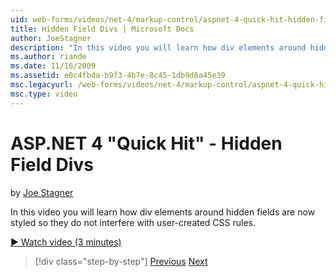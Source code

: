 ```yaml
---
uid: web-forms/videos/net-4/markup-control/aspnet-4-quick-hit-hidden-field-divs
title: Hidden Field Divs | Microsoft Docs
author: JoeStagner
description: "In this video you will learn how div elements around hidden fields are now styled so they do not interfere with user-created CSS rules."
ms.author: riande
ms.date: 11/16/2009
ms.assetid: e0c4fbda-b9f3-4b7e-8c45-1db9d8a45e39
msc.legacyurl: /web-forms/videos/net-4/markup-control/aspnet-4-quick-hit-hidden-field-divs
msc.type: video
---
```

# ASP.NET 4 "Quick Hit" - Hidden Field Divs

by [Joe Stagner](https://github.com/JoeStagner)

In this video you will learn how div elements around hidden fields are now styled so they do not interfere with user-created CSS rules.

[&#9654; Watch video (3 minutes)](https://channel9.msdn.com/Blogs/ASP-NET-Site-Videos/aspnet-4-quick-hit-hidden-field-divs)

> [!div class="step-by-step"]
> [Previous](aspnet-4-quick-hit-tableless-menu-control.md)
> [Next](aspnet-4-quick-hit-disabled-control-styling.md)
